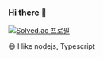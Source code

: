 ### Hi there 👋
[![Solved.ac
프로필](http://mazassumnida.wtf/api/v2/generate_badge?boj=ekdan1726)](https://solved.ac/ekdan1726)



<!--
**Lks9172/Lks9172** is a ✨ _special_ ✨ repository because its `README.md` (this file) appears on your GitHub profile.

Here are some ideas to get you started:

- 🔭 I’m currently working on ...
- 🌱 I’m currently learning ...
- 👯 I’m looking to collaborate on ...
- 🤔 I’m looking for help with ...
- 💬 Ask me about ...
- 📫 How to reach me: ...
- 😄 Pronouns: ...
- ⚡ Fun fact: ...
-->
😄 I like nodejs, Typescript

